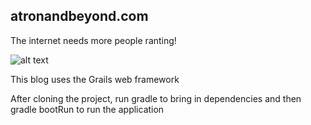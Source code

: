 ## atronandbeyond.com

The internet needs more people ranting!

![alt text](https://s3-us-west-2.amazonaws.com/atronandbeyond/im-doing-my-part.png)

This blog uses the Grails web framework

After cloning the project, run gradle to bring in dependencies and then gradle bootRun to run the application
